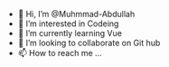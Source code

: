- 👋 Hi, I’m @Muhmmad-Abdullah
- 👀 I’m interested in Codeing
- 🌱 I’m currently learning Vue
- 💞️ I’m looking to collaborate on Git hub
- 📫 How to reach me ...

<!---
Muhmmad-Abdullah/Muhmmad-Abdullah is a ✨ special ✨ repository because its `README.md` (this file) appears on your GitHub profile.
You can click the Preview link to take a look at your changes.
--->
